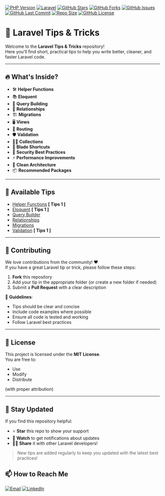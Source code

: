 [![PHP Version](https://img.shields.io/badge/PHP-8.1+-777BB4?style=flat-square&logo=php&logoColor=white)](https://php.net)
[![Laravel](https://img.shields.io/badge/Laravel-Framework-FF2D20?style=flat-square&logo=laravel&logoColor=white)](https://laravel.com)
[![GitHub Stars](https://img.shields.io/github/stars/HeshamAdel0007/Laravel-Tips-Tricks?style=flat-square)](https://github.com/HeshamAdel0007/Laravel-Tips-Tricks/stargazers)
[![GitHub Forks](https://img.shields.io/github/forks/HeshamAdel0007/Laravel-Tips-Tricks?style=flat-square)](https://github.com/HeshamAdel0007/Laravel-Tips-Tricks/network/members)
[![GitHub Issues](https://img.shields.io/github/issues/HeshamAdel0007/Laravel-Tips-Tricks?style=flat-square)](https://github.com/HeshamAdel0007/Laravel-Tips-Tricks/issues)
[![GitHub Last Commit](https://img.shields.io/github/last-commit/HeshamAdel0007/Laravel-Tips-Tricks?style=flat-square)](https://github.com/HeshamAdel0007/Laravel-Tips-Tricks/commits/main)
[![Repo Size](https://img.shields.io/github/repo-size/HeshamAdel0007/Laravel-Tips-Tricks?style=flat-square)](https://github.com/HeshamAdel0007/Laravel-Tips-Tricks)
[![GitHub License](https://img.shields.io/github/license/HeshamAdel0007/Laravel-Tips-Tricks?style=flat-square)](https://github.com/HeshamAdel0007/Laravel-Tips-Tricks/blob/main/LICENSE)


# 🚀 Laravel Tips & Tricks

Welcome to the **Laravel Tips & Tricks** repository!  
Here you'll find short, practical tips to help you write better, cleaner, and faster Laravel code.

<hr>

## 🔥 What's Inside?

- 🛠️ **Helper Functions**
- 📚 **Eloquent**
- 🔄 **Query Building**
- 🔗 **Relationships**
- 🏗️ **Migrations**
- 🖥️ **Views**
- 🚀 **Routing**
- 🛡️ **Validation**
- 🧑‍💻 **Collections**
- 🎨 **Blade Shortcuts**
- 🔐 **Security Best Practices**
- ⚡ **Performance Improvements**
- 🧹 **Clean Architecture**
- 📦 **Recommended Packages**

<hr>

## 📌 Available Tips

- [Helper Functions](https://github.com/HeshamAdel0007/Laravel-Tips-Tricks/tree/main/Helper) **[ Tips 1 ]**
- [Eloquent](https://github.com/HeshamAdel0007/Laravel-Tips-Tricks/tree/main/Eloquent) **[ Tips 1 ]**
- [Query Builder](https://github.com/HeshamAdel0007/Laravel-Tips-Tricks/tree/main/Query-Builder)
- [Relationships](https://github.com/HeshamAdel0007/Laravel-Tips-Tricks/tree/main/Relationships)
- [Migrations](https://github.com/HeshamAdel0007/Laravel-Tips-Tricks/tree/main/Migrations)
- [Validation](https://github.com/HeshamAdel0007/Laravel-Tips-Tricks/tree/main/Validation) **[ Tips 1 ]**


<hr>

## 🤝 Contributing

We love contributions from the community! ❤️  
If you have a great Laravel tip or trick, please follow these steps:

1. **Fork** this repository
2. Add your tip in the appropriate folder (or create a new folder if needed)
3. Submit a **Pull Request** with a clear description

📌 **Guidelines**:
- Tips should be clear and concise
- Include code examples where possible
- Ensure all code is tested and working
- Follow Laravel best practices

<hr>

## 📜 License

This project is licensed under the **MIT License**.  
You are free to:
- Use
- Modify
- Distribute

(with proper attribution)

<hr>

## 🌟 Stay Updated

If you find this repository helpful:

- ⭐ **Star** this repo to show your support
- 🔔 **Watch** to get notifications about updates
- 🧑‍💻 **Share** it with other Laravel developers!

> New tips are added regularly to keep you updated with the latest best practices!


## 📫 How to Reach Me

[![Email](https://img.shields.io/badge/-Email-D14836?style=for-the-badge&logo=gmail&logoColor=white)](mailto:heshamadel528@gmail.com)
[![LinkedIn](https://img.shields.io/badge/-LinkedIn-0077B5?style=for-the-badge&logo=linkedin&logoColor=white)](https://linkedin.com/in/heshamadel000)